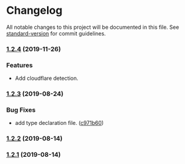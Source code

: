 # Changelog

All notable changes to this project will be documented in this file. See [standard-version](https://github.com/conventional-changelog/standard-version) for commit guidelines.

### [1.2.4](https://github.com/nuxt-community/device-module/compare/v1.2.3...v1.2.4) (2019-11-26)

### Features

 * Add cloudflare detection.


### [1.2.3](https://github.com/nuxt-community/device-module/compare/v1.2.2...v1.2.3) (2019-08-24)

### Bug Fixes

* add type declaration file. ([c971b60](https://github.com/nuxt-community/device-module/commit/c971b60))

### [1.2.2](https://github.com/nuxt-community/device-module/compare/v1.2.1...v1.2.2) (2019-08-14)

### [1.2.1](https://github.com/nuxt-community/device-module/compare/v1.1.5...v1.2.1) (2019-08-14)
